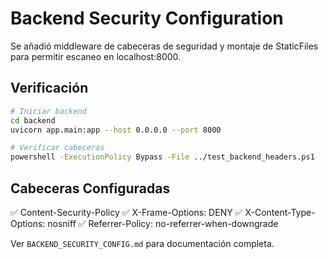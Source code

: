 # Backend Security Configuration

Se añadió middleware de cabeceras de seguridad y montaje de StaticFiles para permitir escaneo en localhost:8000.

## Verificación

```bash
# Iniciar backend
cd backend
uvicorn app.main:app --host 0.0.0.0 --port 8000

# Verificar cabeceras
powershell -ExecutionPolicy Bypass -File ../test_backend_headers.ps1
```

## Cabeceras Configuradas

✅ Content-Security-Policy
✅ X-Frame-Options: DENY
✅ X-Content-Type-Options: nosniff
✅ Referrer-Policy: no-referrer-when-downgrade

Ver `BACKEND_SECURITY_CONFIG.md` para documentación completa.
